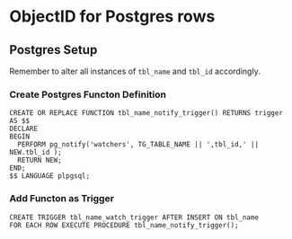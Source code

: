 ObjectID for Postgres rows
==========================

## Postgres Setup 

Remember to alter all instances of `tbl_name` and `tbl_id` accordingly.

### Create Postgres Functon Definition


```plpgsql
CREATE OR REPLACE FUNCTION tbl_name_notify_trigger() RETURNS trigger AS $$
DECLARE
BEGIN
  PERFORM pg_notify('watchers', TG_TABLE_NAME || ',tbl_id,' || NEW.tbl_id );
  RETURN NEW;
END;
$$ LANGUAGE plpgsql;
```

### Add Functon as Trigger

```plpgsql
CREATE TRIGGER tbl_name_watch_trigger AFTER INSERT ON tbl_name
FOR EACH ROW EXECUTE PROCEDURE tbl_name_notify_trigger();
```

